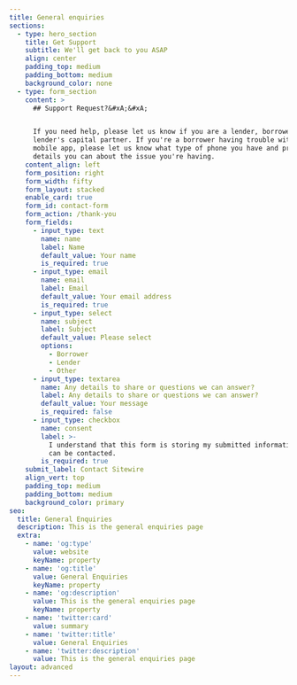 ```yaml
---
title: General enquiries
sections:
  - type: hero_section
    title: Get Support
    subtitle: We'll get back to you ASAP
    align: center
    padding_top: medium
    padding_bottom: medium
    background_color: none
  - type: form_section
    content: >
      ## Support Request?&#xA;&#xA;


      If you need help, please let us know if you are a lender, borrower or
      lender's capital partner. If you're a borrower having trouble with the
      mobile app, please let us know what type of phone you have and provide any
      details you can about the issue you're having.
    content_align: left
    form_position: right
    form_width: fifty
    form_layout: stacked
    enable_card: true
    form_id: contact-form
    form_action: /thank-you
    form_fields:
      - input_type: text
        name: name
        label: Name
        default_value: Your name
        is_required: true
      - input_type: email
        name: email
        label: Email
        default_value: Your email address
        is_required: true
      - input_type: select
        name: subject
        label: Subject
        default_value: Please select
        options:
          - Borrower
          - Lender
          - Other
      - input_type: textarea
        name: Any details to share or questions we can answer?
        label: Any details to share or questions we can answer?
        default_value: Your message
        is_required: false
      - input_type: checkbox
        name: consent
        label: >-
          I understand that this form is storing my submitted information so I
          can be contacted.
        is_required: true
    submit_label: Contact Sitewire
    align_vert: top
    padding_top: medium
    padding_bottom: medium
    background_color: primary
seo:
  title: General Enquiries
  description: This is the general enquiries page
  extra:
    - name: 'og:type'
      value: website
      keyName: property
    - name: 'og:title'
      value: General Enquiries
      keyName: property
    - name: 'og:description'
      value: This is the general enquiries page
      keyName: property
    - name: 'twitter:card'
      value: summary
    - name: 'twitter:title'
      value: General Enquiries
    - name: 'twitter:description'
      value: This is the general enquiries page
layout: advanced
---
```

